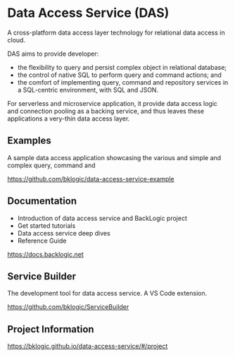# Data Access Service (DAS)

A cross-platform data access layer technology for relational data access in cloud. 

DAS aims to provide developer:
- the flexibility to query and persist complex object in relational database;
- the control of native SQL to perform query and command actions; and
- the comfort of implementing query, command and repository services in a SQL-centric environment, with SQL and JSON. 

For serverless and microservice application, it provide data access logic and connection pooling as a backing service, and thus leaves these applications a very-thin data access layer.

## Examples

A sample data access application showcasing the various and simple and complex query, command and 

https://github.com/bklogic/data-access-service-example

## Documentation

- Introduction of data access service and BackLogic project
- Get started tutorials
- Data access service deep dives
- Reference Guide

https://docs.backlogic.net

## Service Builder

The development tool for data access service. A VS Code extension.

https://github.com/bklogic/ServiceBuilder

## Project Information

https://bklogic.github.io/data-access-service/#/project








